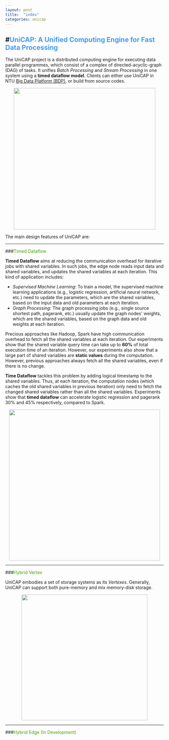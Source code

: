 ```yaml
---
layout: post
title:  "index"
categories: unicap
---
```

#<span style="color: #4499ee">UniCAP: A Unified Computing Engine for Fast Data Processing</span> 
---

The UniCAP project is a distributed computing engine for executing data parallel programmes, which consist of a complex of  directed-acyclic-graph (DAG) of tasks. It unifies *Batch Processing* and *Stream Processing* in one system using a **timed dataflow model**. Clients can either use UniCAP in NTU [Big Data Platform (BDP)](http://155.69.146.43/bdp), or build from source codes. 

<div  align="center">    
<img src="http://cap-ntu.github.io/UniCAP/img/unicap_sys.jpg" width="450" />
</div>

The main design features of UniCAP are:

---

###<span style="color: #43a102">Timed Dataflow</span>

**Timed Dataflow** aims at reducing the communication overhead for iterative jobs with shared variables. In such jobs, the edge node reads input data and shared variables, and updates the shared variables at each iteration. This kind of application includes:

* *Supervised Machine Learning*: To train a model, the supervised machine learning applications (e.g., logistic regression, artificial neural network, etc.) need to update the parameters, which are the shared variables, based on the input data and old parameters at each iteration.
* *Graph Processing*: The graph processing jobs (e.g., single source shortest path, pagerank, etc.) usually update the graph nodes' weights, which are the shared variables, based on the graph data and old weights at each iteration.

Precious approaches like Hadoop, Spark have high communication overhead to fetch all the shared variables at each iteration. Our experiments show that the shared variable query time can take up to **60%** of total execution time of an iteration. However, our experiments also show that a large part of shared variables are **static values** during the computation. However, previous approaches always fetch all the shared variables, even if there is no change. 

**Time Dataflow** tackles this problem by adding logical timestamp to the shared variables. Thus, at each iteration, the computation nodes (which caches the old shared variables in previous iteration) only need to fetch the changed shared variables rather than all the shared variables. Experiments show that **timed dataflow** can accelerate logistic regression and pagerank 30% and 45% respectively, compared to Spark.

<div  align="center">    
<img src="http://cap-ntu.github.io/UniCAP/img/timed_data_flow.jpg" width="480" />
</div>

---

###<span style="color: #43a102">Hybrid Vertex</span>

UniCAP embodies a set of storage systems as its *Vertexes*. Generally, UniCAP can support both pure-memory and mix memory-disk storage. 

<div  align="center">    
<img src="http://cap-ntu.github.io/UniCAP/img/unicap_storage.png" width="400" />
</div>

---
###<span style="color: #43a102">Hybrid Edge (In Development)</span>

